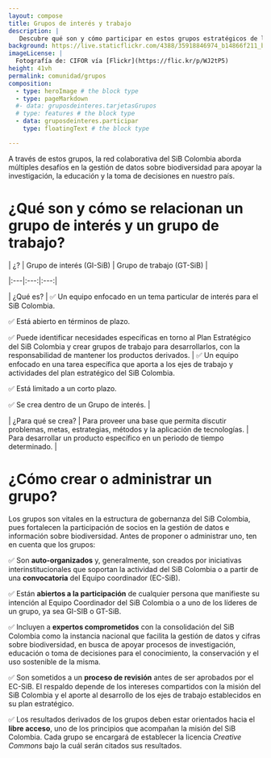 ```yaml
---
layout: compose
title: Grupos de interés y trabajo
description: |
   Descubre qué son y cómo participar en estos grupos estratégicos de la red del SiB Colombia.
background: https://live.staticflickr.com/4388/35918846974_b14866f211_b.jpg
imageLicense: |
  Fotografía de: CIFOR vía [Flickr](https://flic.kr/p/WJ2tP5) 
height: 41vh
permalink: comunidad/grupos
composition:
  - type: heroImage # the block type
  - type: pageMarkdown
  #- data: gruposdeinteres.tarjetasGrupos
  # type: features # the block type
  - data: gruposdeinteres.participar
    type: floatingText # the block type

---
```


A través de estos grupos, la red colaborativa del SiB Colombia aborda múltiples desafíos en la gestión de datos sobre biodiversidad para apoyar la investigación, la educación y la toma de decisiones en nuestro país.


# ¿Qué son y cómo se relacionan un grupo de interés y un grupo de trabajo?

| ¿? | Grupo de interés (GI-SiB) | Grupo de trabajo (GT-SiB) |

|:---|:---:|:---:|

| ¿Qué es? | ✅ Un equipo enfocado en un tema particular de interés para el SiB Colombia.

 ✅ Está abierto en términos de plazo. 

 ✅ Puede identificar necesidades específicas en torno al Plan Estratégico del SiB Colombia  y crear grupos de trabajo para desarrollarlos, con la responsabilidad de mantener los productos derivados. | ✅ Un equipo enfocado en una tarea específica que aporta a los ejes de trabajo y actividades del plan estratégico del SiB Colombia.

 ✅ Está limitado a un corto plazo.

 ✅ Se crea dentro de un Grupo de interés. |

| ¿Para qué se crea? | Para proveer una base que permita discutir problemas, metas, estrategias, métodos y la aplicación de tecnologías. | Para desarrollar un producto específico en un periodo de tiempo determinado. |


# ¿Cómo crear o administrar un grupo?

Los grupos son vitales en la estructura de gobernanza del SiB Colombia, pues fortalecen la participación de socios en la gestión de datos e información sobre biodiversidad. Antes de proponer o administrar uno, ten en cuenta que los grupos:

 ✅ Son **auto-organizados** y, generalmente, son creados por iniciativas interinstitucionales que soportan la actividad del SiB Colombia o a partir de una **convocatoria** del Equipo coordinador (EC-SiB).

 ✅ Están **abiertos a la participación** de cualquier persona que manifieste su intención al Equipo Coordinador del SiB Colombia o a uno de los líderes de un grupo, ya sea GI-SIB o GT-SiB.

 ✅ Incluyen a **expertos comprometidos** con la consolidación del SiB Colombia como la instancia nacional que facilita la gestión de datos y cifras sobre biodiversidad, en busca de apoyar procesos de investigación, educación o toma de decisiones para el conocimiento, la conservación y el uso sostenible de la misma.

 ✅ Son sometidos a un **proceso de revisión** antes de ser aprobados por el EC-SiB. El respaldo depende de los intereses compartidos con la misión del SiB Colombia y el aporte al desarrollo de los ejes de trabajo establecidos en su plan estratégico.

✅ Los resultados derivados de los grupos deben estar orientados hacia el **libre acceso**, uno de los principios que acompañan la misión del SiB Colombia. Cada  grupo se encargará de establecer la licencia *Creative Commons* bajo la cuál serán citados sus resultados.  
